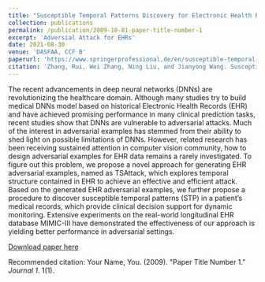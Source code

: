 ```yaml
---
title: "Susceptible Temporal Patterns Discovery for Electronic Health Records via Adversarial Attack"
collection: publications
permalink: /publication/2009-10-01-paper-title-number-1
excerpt: 'Adversial Attack for EHRs'
date: 2021-08-30
venue: 'DASFAA, CCF B'
paperurl: 'https://www.springerprofessional.de/en/susceptible-temporal-patterns-discovery-for-electronic-health-re/19040914'
citation: 'Zhang, Rui, Wei Zhang, Ning Liu, and Jianyong Wang. Susceptible Temporal Patterns Discovery for Electronic Health Records via Adversarial Attack. In International Conference on Database Systems for Advanced Applications, pp. 429-444. Springer, Cham, 2021.'
---
```

The recent advancements in deep neural networks (DNNs) are revolutionizing the healthcare domain. Although many studies try to build medical DNNs model based on historical Electronic Health Records (EHR) and have achieved promising performance in many clinical prediction tasks, recent studies show that DNNs are vulnerable to adversarial attacks. Much of the interest in adversarial examples has stemmed from their ability to shed light on possible limitations of DNNs. However, related research has been receiving sustained attention in computer vision community, how to design adversarial examples for EHR data remains a rarely investigated. To figure out this problem, we propose a novel approach for generating EHR adversarial examples, named as TSAttack, which explores temporal structure contained in EHR to achieve an effective and efficient attack. Based on the generated EHR adversarial examples, we further propose a procedure to discover susceptible temporal patterns (STP) in a patient’s medical records, which provide clinical decision support for dynamic monitoring. Extensive experiments on the real-world longitudinal EHR database MIMIC-III have demonstrated the effectiveness of our approach is yielding better performance in adversarial settings.

[Download paper here](https://www.springerprofessional.de/en/susceptible-temporal-patterns-discovery-for-electronic-health-re/19040914)

Recommended citation: Your Name, You. (2009). "Paper Title Number 1." <i>Journal 1</i>. 1(1).